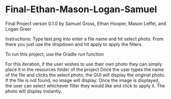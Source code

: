# Final-Ethan-Mason-Logan-Samuel
Final Project verson 0.1.0
by Samuel Gross, Ethan Hooper, Mason Leffel, and Logan Greer

Instructions:
Type test.png into enter a file name and hit select photo. From there you just use the dropdown and hit apply to apply the filters. 

To run this project, use the Gradle run function

For this iteration, if the user wishes to use their own photo they can simply place it in the resources folder of the project
Once the user types the name of the file and clicks the select photo, the GUI will display the original photo.
If the file is not found, no image will display.
Once the image is displayed, the user can select whichever filter they would like and click to apply it.
The photo will display instantly.
